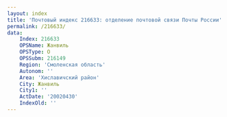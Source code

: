 ```yaml
---
layout: index
title: 'Почтовый индекс 216633: отделение почтовой связи Почты России'
permalink: /216633/
data:
    Index: 216633
    OPSName: Жанвиль
    OPSType: О
    OPSSubm: 216149
    Region: 'Смоленская область'
    Autonom: ''
    Area: 'Хиславичский район'
    City: Жанвиль
    City1: ''
    ActDate: '20020430'
    IndexOld: ''
---
```


